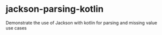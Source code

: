 # jackson-parsing-kotlin
Demonstrate the use of Jackson with kotlin for parsing and missing value use cases
